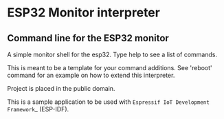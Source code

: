 # ESP32 Monitor interpreter

## Command line for the ESP32 monitor

A simple monitor shell for the esp32. Type help to see a list of commands. 

This is meant to be a template for your command additions. See 'reboot' command for an example on how to extend this interpreter.

Project is placed in the public domain.

This is a sample application to be used with 
`Espressif IoT Development Framework`_ (ESP-IDF). 

